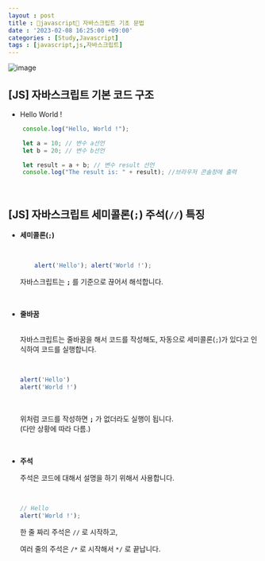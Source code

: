 ```yaml
---
layout : post
title : 🌟javascript🌟 자바스크립트 기초 문법
date : '2023-02-08 16:25:00 +09:00'
categories : [Study,Javascript]
tags : [javascript,js,자바스크립트]
---
```


![image](https://user-images.githubusercontent.com/71093890/217460657-cd693f00-706a-41e0-83f6-4e9f0d8e962f.png)
<br>

## [JS] 자바스크립트 기본 코드 구조

- Hello World !

```js
    console.log("Hello, World !");
```

```js
    let a = 10; // 변수 a선언
    let b = 20; // 변수 b선언

    let result = a + b; // 변수 result 선언
    console.log("The result is: " + result); //브라우저 콘솔창에 출력
```

<br>

## [JS] 자바스크립트 세미콜론(`;`) 주석(`//`) 특징

- **세미콜론(`;`)**

    <br>

    ```js
        alert('Hello'); alert('World !');
    ```

    자바스크립트는 **`;`** 를 기준으로 끊어서 해석합니다.

<br>

- **줄바꿈**  
    <br>

    자바스크립트는 줄바꿈을 해서 코드를 작성해도, 자동으로 세미콜론(`;`)가 있다고 인식하여 코드를 실행합니다.
    
    <br>

    ```js
    alert('Hello')
    alert('World !')
    ```
    
    <br>

    위처럼 코드를 작성하면 **`;`** 가 없더라도 실행이 됩니다.   
    (다만 상황에 따라 다름.)
    
<br>

- **주석**


    주석은 코드에 대해서 설명을 하기 위해서 사용합니다.  
    
    <br>

    ```js
    // Hello
    alert('World !');
    ```
    
    한 줄 짜리 주석은 `//` 로 시작하고,
    
    여러 줄의 주석은 `/*` 로 시작해서 `*/` 로 끝납니다.
